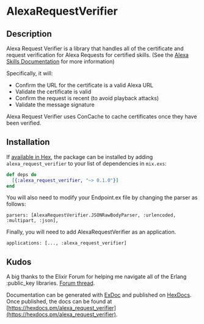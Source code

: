 # AlexaRequestVerifier

## Description
Alexa Request Verifier is a library that handles all of the certificate and request verification for Alexa Requests for certified skills. (See the [Alexa Skills Documentation](https://developer.amazon.com/public/solutions/alexa/alexa-skills-kit/docs/developing-an-alexa-skill-as-a-web-service) for more information)  

Specifically, it will:
* Confirm the URL for the certificate is a valid Alexa URL
* Validate the certificate is valid
* Confirm the request is recent (to avoid playback attacks)
* Validate the message signature

Alexa Request Verifier uses ConCache to cache certificates once they have been verified.


## Installation

If [available in Hex](https://hex.pm/docs/publish), the package can be installed
by adding `alexa_request_verifier` to your list of dependencies in `mix.exs`:

```elixir
def deps do
  [{:alexa_request_verifier, "~> 0.1.0"}]
end
```


You will also need to modify your Endpoint.ex file by changing the parser as follows:

    parsers: [AlexaRequestVerifier.JSONRawBodyParser, :urlencoded, :multipart, :json],

Finally, you will need to add AlexaRequestVerifier as an application.

    applications: [..., :alexa_request_verifier] 


## Kudos
A big thanks to the Elixir Forum for helping me navigate all of the Erlang :public_key libraries.  [Forum thread](https://elixirforum.com/t/x-509-request-cert-chain-validation-plug-for-alexa-skills/4463/23).


Documentation can be generated with [ExDoc](https://github.com/elixir-lang/ex_doc)
and published on [HexDocs](https://hexdocs.pm). Once published, the docs can
be found at [https://hexdocs.pm/alexa_request_verifier](https://hexdocs.pm/alexa_request_verifier).

